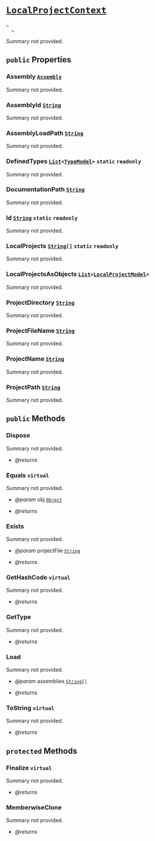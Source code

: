 # <code><a href="LocalProjectContext.md">LocalProjectContext</a></code>

```
ட 
  ட 
```

Summary not provided.

## `public` Properties

### Assembly <code><a href="..\..\..\System\Reflection\Assembly.md">Assembly</a></code>

Summary not provided.

### AssemblyId <code><a href="..\..\..\System\String.md">String</a></code>

Summary not provided.

### AssemblyLoadPath <code><a href="..\..\..\System\String.md">String</a></code>

Summary not provided.

### DefinedTypes <code><a href="..\..\..\System\Collections\Generic\List.md">List</a><<a href="..\Models\Language\TypeModel.md">TypeModel</a>></code> `static` `readonly`

Summary not provided.

### DocumentationPath <code><a href="..\..\..\System\String.md">String</a></code>

Summary not provided.

### Id <code><a href="..\..\..\System\String.md">String</a></code> `static` `readonly`

Summary not provided.

### LocalProjects <code><a href="..\..\..\System\String[].md">String[]</a></code> `static` `readonly`

Summary not provided.

### LocalProjectsAsObjects <code><a href="..\..\..\System\Collections\Generic\List.md">List</a><<a href="..\Models\LocalProjectModel.md">LocalProjectModel</a>></code>

Summary not provided.

### ProjectDirectory <code><a href="..\..\..\System\String.md">String</a></code>

Summary not provided.

### ProjectFileName <code><a href="..\..\..\System\String.md">String</a></code>

Summary not provided.

### ProjectName <code><a href="..\..\..\System\String.md">String</a></code>

Summary not provided.

### ProjectPath <code><a href="..\..\..\System\String.md">String</a></code>

Summary not provided.



## `public` Methods

### Dispose

Summary not provided.

- *@returns* 

### Equals `virtual`

Summary not provided.

- *@param* obj <code><a href="..\..\..\System\Object.md">Object</a></code>

- *@returns* 

### Exists

Summary not provided.

- *@param* projectFile <code><a href="..\..\..\System\String.md">String</a></code>

- *@returns* 

### GetHashCode `virtual`

Summary not provided.

- *@returns* 

### GetType

Summary not provided.

- *@returns* 

### Load

Summary not provided.

- *@param* assemblies <code><a href="..\..\..\System\String[].md">String[]</a></code>

- *@returns* 

### ToString `virtual`

Summary not provided.

- *@returns* 

## `protected` Methods

### Finalize `virtual`

Summary not provided.

- *@returns* 

### MemberwiseClone

Summary not provided.

- *@returns* 
